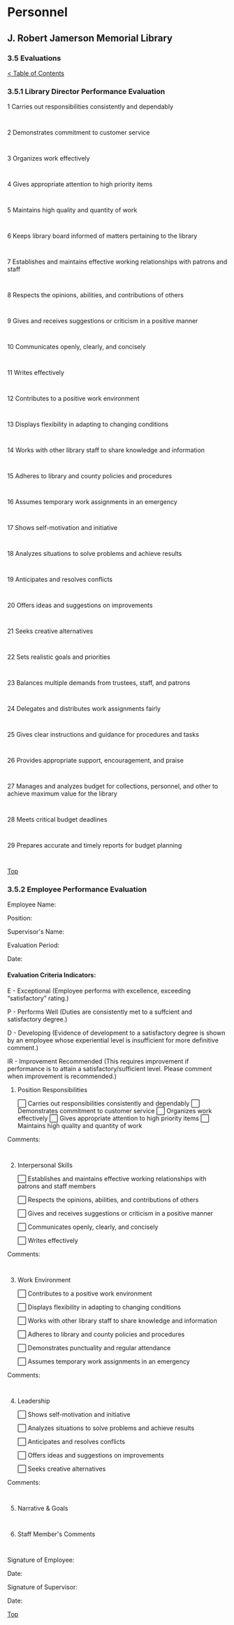 [0]: ../README.md
[3.5]: evaluations.md

# Personnel
## J. Robert Jamerson Memorial Library
### 3.5 Evaluations
[< Table of Contents][0]

### 3.5.1 Library Director Performance Evaluation

1	Carries out responsibilities consistently and dependably	
```


```
2	Demonstrates commitment to customer service	
```


```
3	Organizes work effectively	
```


```
4	Gives appropriate attention to high priority items	
```


```
5	Maintains high quality and quantity of work	
```


```
6	Keeps library board informed of matters pertaining to the library	
```


```
7	Establishes and maintains effective working relationships with patrons and staff	
```


```
8	Respects the opinions, abilities, and contributions of others	
```


```
9	Gives and receives suggestions or criticism in a positive manner	
```


```
10	Communicates openly, clearly, and concisely	
```


```
11	Writes effectively	
```


```
12	Contributes to a positive work environment	
```


```
13	Displays flexibility in adapting to changing conditions	
```


```
14	Works with other library staff to share knowledge and information	
```


```
15	Adheres to library and county policies and procedures	
```


```
16	Assumes temporary work assignments in an emergency	
```


```
17	Shows self-motivation and initiative	
```


```
18	Analyzes situations to solve problems and achieve results	
```


```
19	Anticipates and resolves conflicts	
```


```
20	Offers ideas and suggestions on improvements	
```


```
21	Seeks creative alternatives	
```


```
22	Sets realistic goals and priorities	
```


```
23	Balances multiple demands from trustees, staff, and patrons	
```


```
24	Delegates and distributes work assignments fairly	
```


```
25	Gives clear instructions and guidance for procedures and tasks	
```


```
26	Provides appropriate support, encouragement, and praise	
```


```
27	Manages and analyzes budget for collections, personnel, and other to achieve maximum value for the library	
```


```
28	Meets critical budget deadlines	
```


```
29	Prepares accurate and timely reports for budget planning	
```


```


[Top][3.5]

### 3.5.2 Employee Performance Evaluation

Employee Name:

Position:

Supervisor's Name:

Evaluation Period:

Date:
	
#### Evaluation Criteria Indicators:
E - Exceptional (Employee performs with excellence, exceeding “satisfactory” rating.)

P - Performs Well (Duties are consistently met to a suffcient and satisfactory degree.)

D - Developing (Evidence of development to a satisfactory degree is shown by an employee whose experiential level is insufficient for more definitive comment.)

IR - Improvement Recommended (This requires improvement if performance is to attain a satisfactory/sufficient level. Please comment when improvement is recommended.)

1. Position Responsibilities

	⬜ Carries out responsibilities consistently and dependably
	⬜ Demonstrates commitment to customer service
	⬜ Organizes work effectively
	⬜ Gives appropriate attention to high priority items
	⬜ Maintains high quality and quantity of work

Comments:

```


```

2. Interpersonal Skills

	⬜ Establishes and maintains effective working relationships with patrons and staff members

	⬜ Respects the opinions, abilities, and contributions of others

	⬜ Gives and receives suggestions or criticism in a positive manner

	⬜ Communicates openly, clearly, and concisely

	⬜ Writes effectively

Comments:

```


```

3. Work Environment

	⬜ Contributes to a positive work environment

	⬜ Displays flexibility in adapting to changing conditions

	⬜ Works with other library staff to share knowledge and information

	⬜ Adheres to library and county policies and procedures

	⬜ Demonstrates punctuality and regular attendance

	⬜ Assumes temporary work assignments in an emergency

Comments:

```


```

4. Leadership

	⬜ Shows self-motivation and initiative

	⬜ Analyzes situations to solve problems and achieve results

	⬜ Anticipates and resolves conflicts

	⬜ Offers ideas and suggestions on improvements

	⬜ Seeks creative alternatives

Comments:

```


```

5. Narrative & Goals

```


```

6. Staff Member's Comments

```


```

Signature of Employee:

Date:

Signature of Supervisor:

Date:

[Top][3.5]
